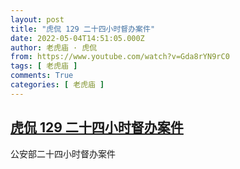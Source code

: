 ```yaml
---
layout: post
title: "虎侃 129 二十四小时督办案件"
date: 2022-05-04T14:51:05.000Z
author: 老虎庙 · 虎侃
from: https://www.youtube.com/watch?v=Gda8rYN9rC0
tags: [ 老虎庙 ]
comments: True
categories: [ 老虎庙 ]
---
```

<!--1651675865000-->
[虎侃 129 二十四小时督办案件](https://www.youtube.com/watch?v=Gda8rYN9rC0)
------

<div>
公安部二十四小时督办案件
</div>
